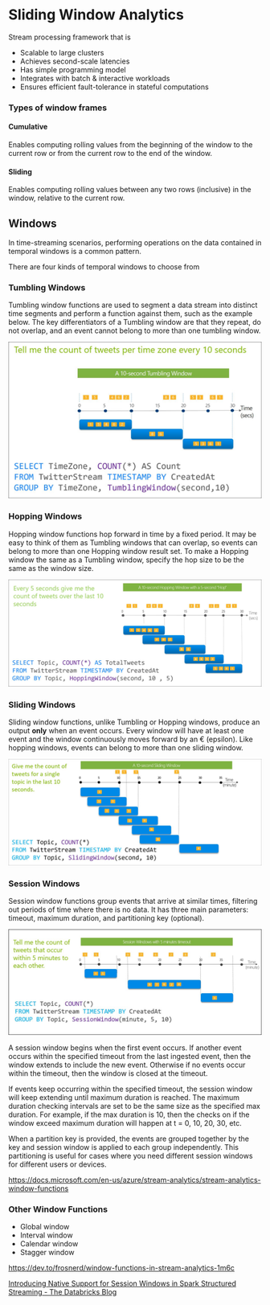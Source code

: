 # Sliding Window Analytics

Stream processing framework that is

- Scalable to large clusters
- Achieves second-scale latencies
- Has simple programming model
- Integrates with batch & interactive workloads
- Ensures efficient fault-tolerance in stateful computations

### Types of window frames

#### Cumulative

Enables computing rolling values from the beginning of the window to the current row or from the current row to the end of the window.

#### Sliding

Enables computing rolling values between any two rows (inclusive) in the window, relative to the current row.

## Windows

In time-streaming scenarios, performing operations on the data contained in temporal windows is a common pattern.

There are four kinds of temporal windows to choose from

### Tumbling Windows

Tumbling window functions are used to segment a data stream into distinct time segments and perform a function against them, such as the example below. The key differentiators of a Tumbling window are that they repeat, do not overlap, and an event cannot belong to more than one tumbling window.

![image](../../../media/Technologies-Apache-Sliding-Window-Analytics-image1.jpg)

### Hopping Windows

Hopping window functions hop forward in time by a fixed period. It may be easy to think of them as Tumbling windows that can overlap, so events can belong to more than one Hopping window result set. To make a Hopping window the same as a Tumbling window, specify the hop size to be the same as the window size.

![image](../../../media/Technologies-Apache-Sliding-Window-Analytics-image2.jpg)

### Sliding Windows

Sliding window functions, unlike Tumbling or Hopping windows, produce an output **only** when an event occurs. Every window will have at least one event and the window continuously moves forward by an € (epsilon). Like hopping windows, events can belong to more than one sliding window.

![image](../../../media/Technologies-Apache-Sliding-Window-Analytics-image3.jpg)

### Session Windows

Session window functions group events that arrive at similar times, filtering out periods of time where there is no data. It has three main parameters: timeout, maximum duration, and partitioning key (optional).

![image](../../../media/Technologies-Apache-Sliding-Window-Analytics-image4.jpg)

A session window begins when the first event occurs. If another event occurs within the specified timeout from the last ingested event, then the window extends to include the new event. Otherwise if no events occur within the timeout, then the window is closed at the timeout.

If events keep occurring within the specified timeout, the session window will keep extending until maximum duration is reached. The maximum duration checking intervals are set to be the same size as the specified max duration. For example, if the max duration is 10, then the checks on if the window exceed maximum duration will happen at t = 0, 10, 20, 30, etc.

When a partition key is provided, the events are grouped together by the key and session window is applied to each group independently. This partitioning is useful for cases where you need different session windows for different users or devices.

https://docs.microsoft.com/en-us/azure/stream-analytics/stream-analytics-window-functions

### Other Window Functions

- Global window
- Interval window
- Calendar window
- Stagger window

https://dev.to/frosnerd/window-functions-in-stream-analytics-1m6c

[Introducing Native Support for Session Windows in Spark Structured Streaming - The Databricks Blog](https://www.databricks.com/blog/2021/10/12/native-support-of-session-window-in-spark-structured-streaming.html)
